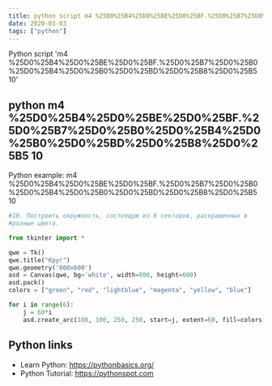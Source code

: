 ```yaml
---
title: python script m4 %25D0%25B4%25D0%25BE%25D0%25BF.%25D0%25B7%25D0%25B0%25D0%25B4%25D0%25B0%25D0%25BD%25D0%25B8%25D0%25B5 10 (snippet)
date: 2020-03-03
tags: ["python"]
---
```

Python script 'm4 %25D0%25B4%25D0%25BE%25D0%25BF.%25D0%25B7%25D0%25B0%25D0%25B4%25D0%25B0%25D0%25BD%25D0%25B8%25D0%25B5 10'


## python m4 %25D0%25B4%25D0%25BE%25D0%25BF.%25D0%25B7%25D0%25B0%25D0%25B4%25D0%25B0%25D0%25BD%25D0%25B8%25D0%25B5 10

Python example: m4 %25D0%25B4%25D0%25BE%25D0%25BF.%25D0%25B7%25D0%25B0%25D0%25B4%25D0%25B0%25D0%25BD%25D0%25B8%25D0%25B5 10

```python
#10. Построить окружность, состоящую из 6 секторов, раскрашенных в
#разные цвета.

from tkinter import *

qwe = Tk()
qwe.title("Круг")
qwe.geometry('800x600')
asd = Canvas(qwe, bg='white', width=800, height=600)
asd.pack()
colors = ["green", "red", "lightblue", "magenta", "yellow", "blue"]

for i in range(6):
    j = 60*i
    asd.create_arc(100, 100, 250, 250, start=j, extent=60, fill=colors[i])

```

## Python links

- Learn Python: https://pythonbasics.org/
- Python Tutorial: https://pythonspot.com
